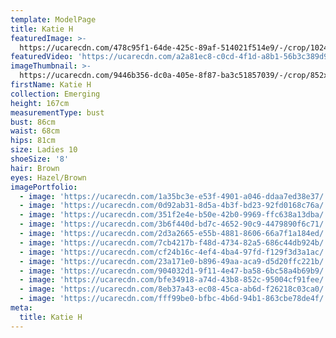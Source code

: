 ```yaml
---
template: ModelPage
title: Katie H
featuredImage: >-
  https://ucarecdn.com/478c95f1-64de-425c-89af-514021f514e9/-/crop/1024x618/0,0/-/preview/
featuredVideo: 'https://ucarecdn.com/a2a81ec8-c0cd-4f1d-a8b1-56b3c389d9b1/'
imageThumbnail: >-
  https://ucarecdn.com/9446b356-dc0a-405e-8f87-ba3c51857039/-/crop/852x1213/92,0/-/preview/
firstName: Katie H
collection: Emerging
height: 167cm
measurementType: bust
bust: 86cm
waist: 68cm
hips: 81cm
size: Ladies 10
shoeSize: '8'
hair: Brown
eyes: Hazel/Brown
imagePortfolio:
  - image: 'https://ucarecdn.com/1a35bc3e-e53f-4901-a046-ddaa7ed38e37/'
  - image: 'https://ucarecdn.com/0d92ab31-8d5a-4b3f-bd23-92fd0168c76a/'
  - image: 'https://ucarecdn.com/351f2e4e-b50e-42b0-9969-ffc638a13dba/'
  - image: 'https://ucarecdn.com/3b6f440d-bd7c-4652-90c9-4479890f6c71/'
  - image: 'https://ucarecdn.com/2d3a2665-e55b-4881-8606-66a7f1a184ed/'
  - image: 'https://ucarecdn.com/7cb4217b-f48d-4734-82a5-686c44db924b/'
  - image: 'https://ucarecdn.com/cf24b16c-4ef4-4ba4-97fd-f129f3d3a1ac/'
  - image: 'https://ucarecdn.com/23a171e0-b896-49aa-aca9-d5d20ffc221b/'
  - image: 'https://ucarecdn.com/904032d1-9f11-4e47-ba58-6bc58a4b69b9/'
  - image: 'https://ucarecdn.com/bfe34918-a74d-43b8-852c-95004cf91fee/'
  - image: 'https://ucarecdn.com/8eb37a43-ec08-45ca-ab6d-f26218c03ca0/'
  - image: 'https://ucarecdn.com/fff99be0-bfbc-4b6d-94b1-863cbe78de4f/'
meta:
  title: Katie H
---
```


